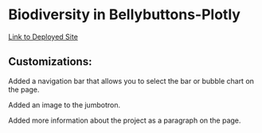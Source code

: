 # Biodiversity in Bellybuttons-Plotly

[Link to Deployed Site](https://aborden23.github.io/Biodiversity-Plotly/)





## Customizations:

Added a navigation bar that allows you to select the bar or bubble chart on the page.

Added an image to the jumbotron.

Added more information about the project as a paragraph on the page.



